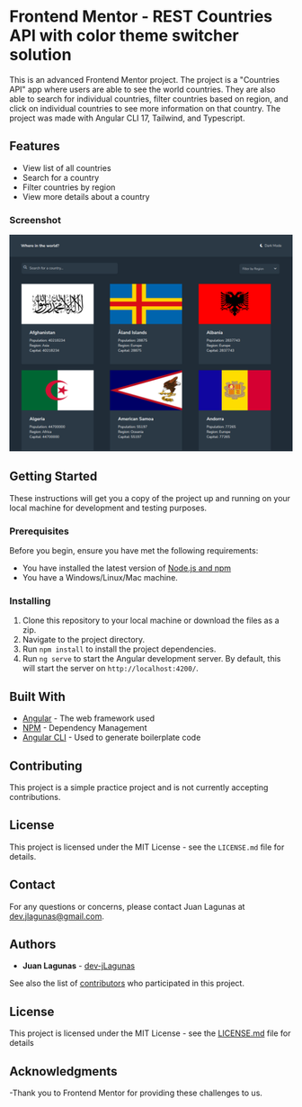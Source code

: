 # Frontend Mentor - REST Countries API with color theme switcher solution

This is an advanced Frontend Mentor project. The project is a "Countries API" app where users are able to see the world countries. They are also able to search for individual countries, filter countries based on region, and click on individual countries to see more information on that country. The project was made with Angular CLI 17, Tailwind, and Typescript.

## Features

- View list of all countries
- Search for a country
- Filter countries by region
- View more details about a country

### Screenshot

![Project Screenshot](src/assets/countries-screenshot.png)

## Getting Started

These instructions will get you a copy of the project up and running on your local machine for development and testing purposes.

### Prerequisites

Before you begin, ensure you have met the following requirements:

- You have installed the latest version of [Node.js and npm](https://nodejs.org/en/download/)
- You have a Windows/Linux/Mac machine.

### Installing

1. Clone this repository to your local machine or download the files as a zip.
2. Navigate to the project directory.
3. Run `npm install` to install the project dependencies.
4. Run `ng serve` to start the Angular development server. By default, this will start the server on `http://localhost:4200/`.

## Built With

- [Angular](https://angular.io/) - The web framework used
- [NPM](https://www.npmjs.com/) - Dependency Management
- [Angular CLI](https://cli.angular.io/) - Used to generate boilerplate code

## Contributing

This project is a simple practice project and is not currently accepting contributions.

## License

This project is licensed under the MIT License - see the `LICENSE.md` file for details.

## Contact

For any questions or concerns, please contact Juan Lagunas at dev.jlagunas@gmail.com.

## Authors

- **Juan Lagunas** - [dev-jLagunas](https://github.com/dev-jlagunas)

See also the list of [contributors](https://github.com/your/project/contributors) who participated in this project.

## License

This project is licensed under the MIT License - see the [LICENSE.md](LICENSE.md) file for details

## Acknowledgments

-Thank you to Frontend Mentor for providing these challenges to us.
